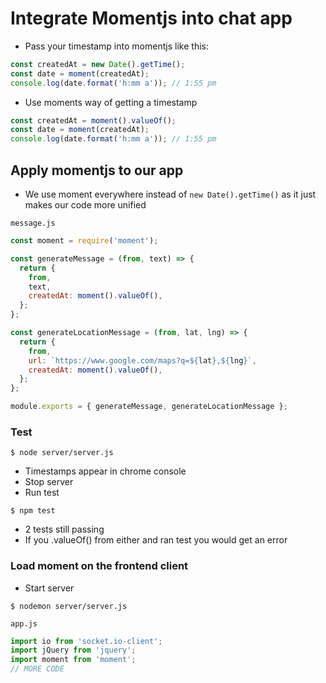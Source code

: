 # Integrate Momentjs into chat app

* Pass your timestamp into momentjs like this:

```js
const createdAt = new Date().getTime();
const date = moment(createdAt);
console.log(date.format('h:mm a')); // 1:55 pm
```

* Use moments way of getting a timestamp

```js
const createdAt = moment().valueOf();
const date = moment(createdAt);
console.log(date.format('h:mm a')); // 1:55 pm 
```

## Apply momentjs to our app
* We use moment everywhere instead of `new Date().getTime()` as it just makes our code more unified

`message.js`

```js
const moment = require('moment');

const generateMessage = (from, text) => {
  return {
    from,
    text,
    createdAt: moment().valueOf(),
  };
};

const generateLocationMessage = (from, lat, lng) => {
  return {
    from,
    url: `https://www.google.com/maps?q=${lat},${lng}`,
    createdAt: moment().valueOf(),
  };
};

module.exports = { generateMessage, generateLocationMessage };
```

### Test
`$ node server/server.js`

* Timestamps appear in chrome console
* Stop server
* Run test

`$ npm test`

* 2 tests still passing
* If you .valueOf() from either and ran test you would get an error

### Load moment on the frontend client
* Start server

`$ nodemon server/server.js`

`app.js`

```js
import io from 'socket.io-client';
import jQuery from 'jquery';
import moment from 'moment';
// MORE CODE
```


